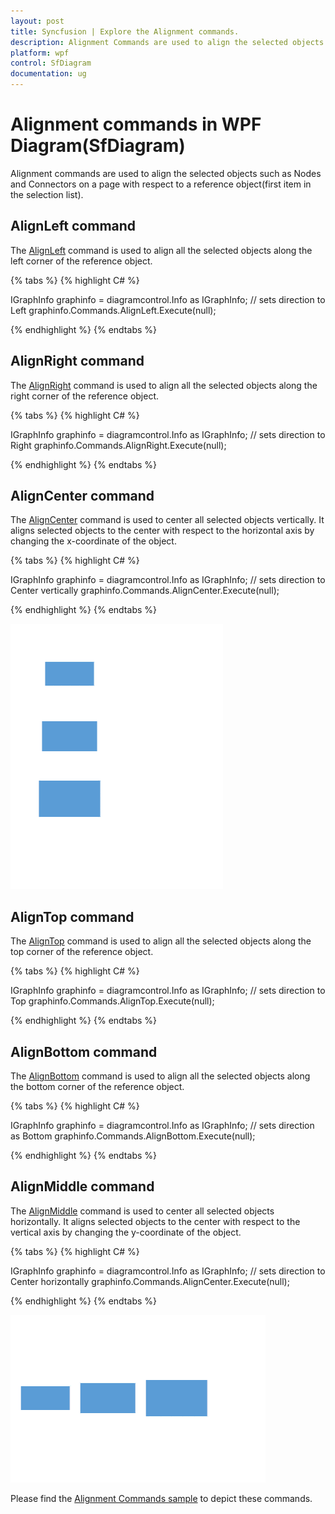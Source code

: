 ```yaml
---
layout: post
title: Syncfusion | Explore the Alignment commands.
description: Alignment Commands are used to align the selected objects on a page with respect to a reference object(first item in the selection list).
platform: wpf
control: SfDiagram
documentation: ug
---
```


# Alignment commands in WPF Diagram(SfDiagram)

Alignment commands are used to align the selected objects such as Nodes and Connectors on a page with respect to a reference object(first item in the selection list).

## AlignLeft command 

The [AlignLeft](https://help.syncfusion.com/cr/wpf/Syncfusion.SfDiagram.WPF~Syncfusion.UI.Xaml.Diagram.IDiagramCommands~AlignLeft.html) command is used to align all the selected objects along the left corner of the reference object.

{% tabs %}
{% highlight C# %}

IGraphInfo graphinfo = diagramcontrol.Info as IGraphInfo;
// sets direction to Left
graphinfo.Commands.AlignLeft.Execute(null);

{% endhighlight %}
{% endtabs %}

## AlignRight command

The [AlignRight](https://help.syncfusion.com/cr/wpf/Syncfusion.SfDiagram.WPF~Syncfusion.UI.Xaml.Diagram.IDiagramCommands~AlignRight.html) command is used to align all the selected objects along the right corner of the reference object.

{% tabs %}
{% highlight C# %}

IGraphInfo graphinfo = diagramcontrol.Info as IGraphInfo;
// sets direction to Right
graphinfo.Commands.AlignRight.Execute(null);

{% endhighlight %}
{% endtabs %}

## AlignCenter command

The [AlignCenter](https://help.syncfusion.com/cr/wpf/Syncfusion.SfDiagram.WPF~Syncfusion.UI.Xaml.Diagram.IDiagramCommands~AlignCenter.html) command is used to center all selected objects vertically. It aligns selected objects to the center with respect to the horizontal axis by changing the x-coordinate of the object.

{% tabs %}
{% highlight C# %}

IGraphInfo graphinfo = diagramcontrol.Info as IGraphInfo;
// sets direction to Center vertically
graphinfo.Commands.AlignCenter.Execute(null);

{% endhighlight %}
{% endtabs %}

![Gif for Align commands](Commands_Images/Commands_img1.gif)

## AlignTop command 

The [AlignTop](https://help.syncfusion.com/cr/wpf/Syncfusion.SfDiagram.WPF~Syncfusion.UI.Xaml.Diagram.IDiagramCommands~AlignTop.html) command is used to align all the selected objects along the top corner of the reference object.

{% tabs %}
{% highlight C# %}

IGraphInfo graphinfo = diagramcontrol.Info as IGraphInfo;
// sets direction to Top
graphinfo.Commands.AlignTop.Execute(null);

{% endhighlight %}
{% endtabs %}

## AlignBottom command

The [AlignBottom](https://help.syncfusion.com/cr/wpf/Syncfusion.SfDiagram.WPF~Syncfusion.UI.Xaml.Diagram.IDiagramCommands~AlignBottom.html) command is used to align all the selected objects along the bottom corner of the reference object.

{% tabs %}
{% highlight C# %}

IGraphInfo graphinfo = diagramcontrol.Info as IGraphInfo;
// sets direction as Bottom
graphinfo.Commands.AlignBottom.Execute(null);

{% endhighlight %}
{% endtabs %}

## AlignMiddle command

The [AlignMiddle](https://help.syncfusion.com/cr/wpf/Syncfusion.SfDiagram.WPF~Syncfusion.UI.Xaml.Diagram.IDiagramCommands~AlignMiddle.html) command is used to center all selected objects horizontally. It aligns selected objects to the center with respect to the vertical axis by changing the y-coordinate of the object.

{% tabs %}
{% highlight C# %}

IGraphInfo graphinfo = diagramcontrol.Info as IGraphInfo;
// sets direction to Center horizontally
graphinfo.Commands.AlignCenter.Execute(null);

{% endhighlight %}
{% endtabs %}

![Gif for Align commands](Commands_Images/Commands_img2.gif)

Please find the [Alignment Commands sample](https://github.com/SyncfusionExamples/WPF-Diagram-Examples/tree/master/Samples/Commands/Alignment%20Commands) to depict these commands. 